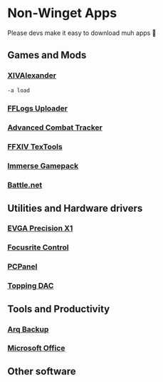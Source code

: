 # Non-Winget Apps

Please devs make it easy to download muh apps 🫠

## Games and Mods

### [XIVAlexander](https://github.com/Soreepeong/XivAlexander)

```txt
-a load
```

### [FFLogs Uploader](https://www.fflogs.com/client/download)

### [Advanced Combat Tracker](https://advancedcombattracker.com/download.php)

### [FFXIV TexTools](https://www.ffxiv-textools.net/)

### [Immerse Gamepack](https://evr-product-releases.s3.amazonaws.com/squareenix/immerse-gamepack/final-fantasy-xiv/latest/Immerse%20Gamepack%20FINAL%20FANTASY%20XIV%20Edition%20Installer%20x64.exe)

### [Battle.net](https://www.blizzard.com/es-es/download/confirmation?product=bnetdesk)

## Utilities and Hardware drivers

### [EVGA Precision X1](https://www.evga.com/precisionx1/)

### [Focusrite Control](https://downloads.focusrite.com/focusrite/scarlett-3rd-gen/scarlett-solo-3rd-gen)

### [PCPanel](https://www.getpcpanel.com/download)

### [Topping DAC](https://www.topping.audio/filedownload/88414)

## Tools and Productivity

### [Arq Backup](https://www.arqbackup.com/download/)

### [Microsoft Office](http://officecdn.microsoft.com/pr/492350f6-3a01-4f97-b9c0-c7c6ddf67d60/media/es-es/ProPlus2021Retail.img)  

## Other software
